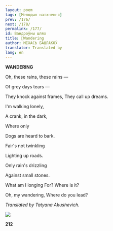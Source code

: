 ```yaml
---
layout: poem
tags: [Мелодыя натхнення]
prev: /176/
next: /178/
permalink: /177/
id: Вандроўны шлях
title: 🚧Wandering
author: МІХАСЬ БАШЛАКОЎ
translator: Translated by 
lang: en
---
```



 
**WANDERING**

Oh, these rains, these rains —

Of  grey  days tears —

They knock against frames, They  call up dreams.

I'm walking lonely,

A crank, in  the dark,

Where only

Dogs are heard to bark.

Fair's not twinkling

Lighting up roads.

Only rain's drizzling

Against small stones.

What am I longing For? Where is it?

Oh, my wandering, Where do you lead?

_Translated_ _by_ _Tatyana Akushevich._

![](2022-%D0%9C%D1%96%D0%BD%D1%81%D0%BA-%D0%BB%D1%83%D1%87%D0%BD%D0%B0%D1%81%D1%86%D1%8C-%D0%BC%D1%96%D0%BA%D0%BE%D0%BB%D0%B0-%D0%BC%D1%8F%D1%82%D0%BB%D1%96%D1%86%D0%BA%D1%96_html_1be730846c2612c7.jpg)

**212**

  
